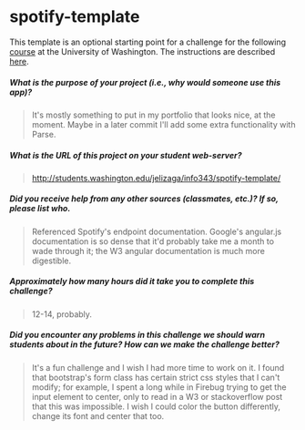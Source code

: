 # spotify-template
This template is an optional starting point for a challenge for the following [course](http://faculty.washington.edu/mikefree/info343/) at the University of Washington.  The instructions are described [here](http://faculty.washington.edu/mikefree/info343/#/challenges/spotify).

##### What is the purpose of your project (i.e., why would someone use this app)? #####
> It's mostly something to put in my portfolio that looks nice, at the moment. Maybe in a later commit I'll add some extra functionality with Parse.
##### What is the URL of this project on your student web-server? #####
> http://students.washington.edu/jelizaga/info343/spotify-template/
##### Did you receive help from any other sources (classmates, etc.)? If so, please list who. #####
> Referenced Spotify's endpoint documentation. Google's angular.js documentation is so dense that it'd probably take me a month to wade through it; the W3 angular documentation is much more digestible.
##### Approximately how many hours did it take you to complete this challenge? #####
> 12-14, probably.
##### Did you encounter any problems in this challenge we should warn students about in the future? How can we make the challenge better? #####
> It's a fun challenge and I wish I had more time to work on it. I found that bootstrap's form class has certain strict css styles that I can't modify; for example, I spent a long while in Firebug trying to get the input element to center, only to read in a W3 or stackoverflow post that this was impossible. I wish I could color the button differently, change its font and center that too.